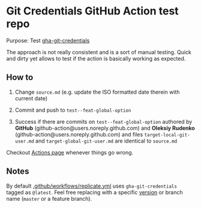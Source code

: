 # Git Credentials GitHub Action test repo

Purpose: Test [gha-git-credentials](https://github.com/OleksiyRudenko/gha-git-credentials)

The approach is not really consistent and is a sort of manual testing.
Quick and dirty yet allows to test if the action is basically working as expected.

## How to

1. Change `source.md` (e.g. update the ISO formatted date therein with current date)

2. Commit and push to `test--feat-global-option`

3. Success if there are commits on `test--feat-global-option` 
   authored by **GitHub** (github-action\@users.noreply.github.com)
   and **Oleksiy Rudenko** (github-action\@users.noreply.github.com)
   and files `target-local-git-user.md` and `target-global-git-user.md`
   are identical to `source.md`

Checkout [Actions page](https://github.com/OleksiyRudenko/gha-git-credentials-test/actions)
whenever things go wrong.

## Notes

By default [.github/workflows/replicate.yml](./.github/workflows/replicate.yml)
uses `gha-git-credentials` tagged as `@latest`.
Feel free replacing with a specific [version](https://github.com/OleksiyRudenko/gha-git-credentials/releases)
or branch name (`master` or a feature branch).
